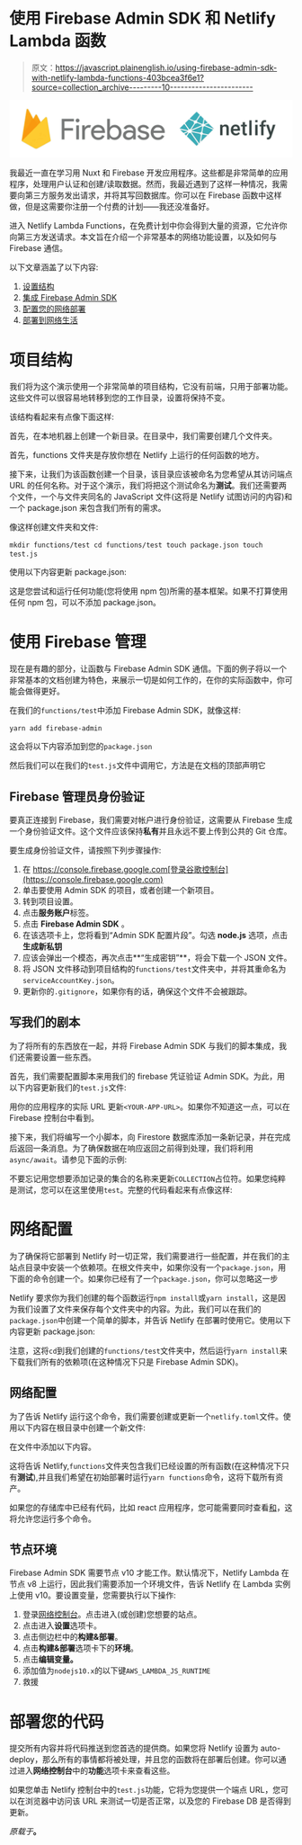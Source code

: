 # 使用 Firebase Admin SDK 和 Netlify Lambda 函数

> 原文：<https://javascript.plainenglish.io/using-firebase-admin-sdk-with-netlify-lambda-functions-403bcea3f6e1?source=collection_archive---------10----------------------->

![](img/65fc18013d018f8bc236c534a7df333e.png)

我最近一直在学习用 Nuxt 和 Firebase 开发应用程序。这些都是非常简单的应用程序，处理用户认证和创建/读取数据。然而，我最近遇到了这样一种情况，我需要向第三方服务发出请求，并将其写回数据库。你可以在 Firebase 函数中这样做，但是这需要你注册一个付费的计划——我还没准备好。

进入 Netlify Lambda Functions，在免费计划中你会得到大量的资源，它允许你向第三方发送请求。本文旨在介绍一个非常基本的网络功能设置，以及如何与 Firebase 通信。

以下文章涵盖了以下内容:

1.  [设置结构](https://jackwhiting.co.uk/posts/using-firebase-admin-sdk-with-netlify-lambda-functions/#structure)
2.  [集成 Firebase Admin SDK](https://jackwhiting.co.uk/posts/using-firebase-admin-sdk-with-netlify-lambda-functions/#firebase)
3.  [配置您的网络部署](https://jackwhiting.co.uk/posts/using-firebase-admin-sdk-with-netlify-lambda-functions/#netlify)
4.  [部署到网络生活](https://jackwhiting.co.uk/posts/using-firebase-admin-sdk-with-netlify-lambda-functions/#deploy)

# 项目结构

我们将为这个演示使用一个非常简单的项目结构，它没有前端，只用于部署功能。这些文件可以很容易地转移到您的工作目录，设置将保持不变。

该结构看起来有点像下面这样:

首先，在本地机器上创建一个新目录。在目录中，我们需要创建几个文件夹。

首先，functions 文件夹是存放你想在 Netlify 上运行的任何函数的地方。

接下来，让我们为该函数创建一个目录，该目录应该被命名为您希望从其访问端点 URL 的任何名称。对于这个演示，我们将把这个测试命名为**测试**。我们还需要两个文件，一个与文件夹同名的 JavaScript 文件(这将是 Netlify 试图访问的内容)和一个 package.json 来包含我们所有的需求。

像这样创建文件夹和文件:

```
mkdir functions/test cd functions/test touch package.json touch test.js
```

使用以下内容更新 package.json:

这是您尝试和运行任何功能(您将使用 npm 包)所需的基本框架。如果不打算使用任何 npm 包，可以不添加 package.json。

# 使用 Firebase 管理

现在是有趣的部分，让函数与 Firebase Admin SDK 通信。下面的例子将以一个非常基本的文档创建为特色，来展示一切是如何工作的，在你的实际函数中，你可能会做得更好。

在我们的`functions/test`中添加 Firebase Admin SDK，就像这样:

```
yarn add firebase-admin
```

这会将以下内容添加到您的`package.json`

然后我们可以在我们的`test.js`文件中调用它，方法是在文档的顶部声明它

## Firebase 管理员身份验证

要真正连接到 Firebase，我们需要对帐户进行身份验证，这需要从 Firebase 生成一个身份验证文件。这个文件应该保持**私有**并且永远不要上传到公共的 Git 仓库。

要生成身份验证文件，请按照下列步骤操作:

1.  在 https://console.firebase.google.com[登录谷歌控制台](https://console.firebase.google.com)
2.  单击要使用 Admin SDK 的项目，或者创建一个新项目。
3.  转到项目设置。
4.  点击**服务账户**标签。
5.  点击 **Firebase Admin SDK** 。
6.  在该选项卡上，您将看到“Admin SDK 配置片段”。勾选 **node.js** 选项，点击**生成新私钥**
7.  应该会弹出一个模态，再次点击**“生成密钥”**，将会下载一个 JSON 文件。
8.  将 JSON 文件移动到项目结构的`functions/test`文件夹中，并将其重命名为`serviceAccountKey.json`。
9.  更新你的`.gitignore`，如果你有的话，确保这个文件不会被跟踪。

## 写我们的剧本

为了将所有的东西放在一起，并将 Firebase Admin SDK 与我们的脚本集成，我们还需要设置一些东西。

首先，我们需要配置脚本来用我们的 firebase 凭证验证 Admin SDK。为此，用以下内容更新我们的`test.js`文件:

用你的应用程序的实际 URL 更新`<YOUR-APP-URL>`。如果你不知道这一点，可以在 Firebase 控制台中看到。

接下来，我们将编写一个小脚本，向 Firestore 数据库添加一条新记录，并在完成后返回一条消息。为了确保数据在响应返回之前得到处理，我们将利用`async/await`。请参见下面的示例:

不要忘记用您想要添加记录的集合的名称来更新`COLLECTION`占位符。如果您纯粹是测试，您可以在这里使用`test`。完整的代码看起来有点像这样:

# 网络配置

为了确保将它部署到 Netlify 时一切正常，我们需要进行一些配置，并在我们的主站点目录中安装一个依赖项。在根文件夹中，如果你没有一个`package.json`，用下面的命令创建一个。如果你已经有了一个`package.json`，你可以忽略这一步

Netlify 要求你为我们创建的每个函数运行`npm install`或`yarn install`，这是因为我们设置了文件来保存每个文件夹中的内容。为此，我们可以在我们的`package.json`中创建一个简单的脚本，并告诉 Netlify 在部署时使用它。使用以下内容更新 package.json:

注意，这将`cd`到我们创建的`functions/test`文件夹中，然后运行`yarn install`来下载我们所有的依赖项(在这种情况下只是 Firebase Admin SDK)。

## 网络配置

为了告诉 Netlify 运行这个命令，我们需要创建或更新一个`netlify.toml`文件。使用以下内容在根目录中创建一个新文件:

在文件中添加以下内容。

这将告诉 Netlify,`functions`文件夹包含我们已经设置的所有函数(在这种情况下只有**测试**),并且我们希望在初始部署时运行`yarn functions`命令，这将下载所有资产。

如果您的存储库中已经有代码，比如 react 应用程序，您可能需要同时查看[和](https://www.npmjs.com/package/concurrently)，这将允许您运行多个命令。

## 节点环境

Firebase Admin SDK 需要节点 v10 才能工作。默认情况下，Netlify Lambda 在节点 v8 上运行，因此我们需要添加一个环境文件，告诉 Netlify 在 Lambda 实例上使用 v10。要设置变量，您需要执行以下操作:

1.  登录[网络控制台](https://app.netlify.com/)。点击进入(或创建)您想要的站点。
2.  点击进入**设置**选项卡。
3.  点击侧边栏中的**构建&部署**。
4.  点击**构建&部署**选项卡下的**环境**。
5.  点击**编辑变量。**
6.  添加值为`nodejs10.x`的以下键`AWS_LAMBDA_JS_RUNTIME`
7.  救援

# 部署您的代码

提交所有内容并将代码推送到您首选的提供商。如果您将 Netlify 设置为 auto-deploy，那么所有的事情都将被处理，并且您的函数将在部署后创建。你可以通过进入**网络控制台**中的**功能**选项卡来查看这些。

如果您单击 Netlify 控制台中的`test.js`功能，它将为您提供一个端点 URL，您可以在浏览器中访问该 URL 来测试一切是否正常，以及您的 Firebase DB 是否得到更新。

*原载于*[](https://jackwhiting.co.uk/posts/using-firebase-admin-sdk-with-netlify-lambda-functions/)**。**